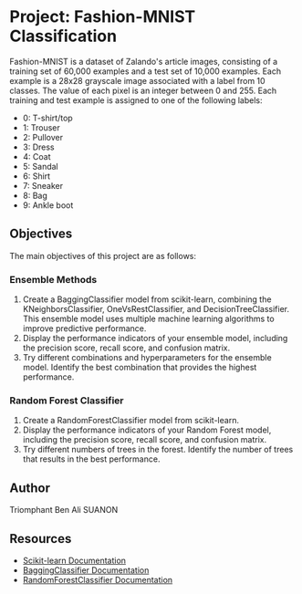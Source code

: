 # Project: Fashion-MNIST Classification

Fashion-MNIST is a dataset of Zalando's article images, consisting of a training set of 60,000 examples and a test set of 10,000 examples. Each example is a 28x28 grayscale image associated with a label from 10 classes. The value of each pixel is an integer between 0 and 255. Each training and test example is assigned to one of the following labels:

- 0: T-shirt/top
- 1: Trouser
- 2: Pullover
- 3: Dress
- 4: Coat
- 5: Sandal
- 6: Shirt
- 7: Sneaker
- 8: Bag
- 9: Ankle boot

## Objectives

The main objectives of this project are as follows:

### Ensemble Methods

1. Create a BaggingClassifier model from scikit-learn, combining the KNeighborsClassifier, OneVsRestClassifier, and DecisionTreeClassifier. This ensemble model uses multiple machine learning algorithms to improve predictive performance.
2. Display the performance indicators of your ensemble model, including the precision score, recall score, and confusion matrix.
3. Try different combinations and hyperparameters for the ensemble model. Identify the best combination that provides the highest performance.

### Random Forest Classifier

1. Create a RandomForestClassifier model from scikit-learn.
2. Display the performance indicators of your Random Forest model, including the precision score, recall score, and confusion matrix.
3. Try different numbers of trees in the forest. Identify the number of trees that results in the best performance.

## Author

Triomphant Ben Ali SUANON

## Resources

- [Scikit-learn Documentation](https://scikit-learn.org/)
- [BaggingClassifier Documentation](https://scikit-learn.org/stable/modules/generated/sklearn.ensemble.BaggingClassifier.html)
- [RandomForestClassifier Documentation](https://scikit-learn.org/stable/modules/generated/sklearn.ensemble.RandomForestClassifier.html)
